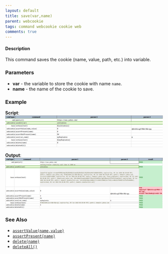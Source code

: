 ```yaml
---
layout: default
title: save(var,name)
parent: webcookie
tags: command webcookie cookie web
comments: true
---
```



#### Description
This command saves the cookie (name, value, path, etc.) into variable.


### Parameters
- **var** - the variable to store the cookie with name `name`.
- **name** - the name of the cookie to save.


### Example
**Script**:<br/>
![](image/save_01.png)

**Output**:<br/>
![](image/save_02.png)


### See Also
- [`assertValue(name,value)`](assertValue(name,value))
- [`assertPresent(name)`](assertPresent(name))
- [`delete(name)`](delete(name))
- [`deleteAll()`](deleteAll())
